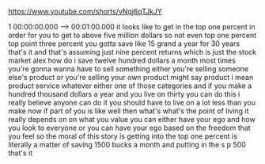 https://www.youtube.com/shorts/vNqj6qTJkJY

1 00:00:00.000 --\> 00:01:00.000 it looks like to get in the top one
percent in order for you to get to above five million dollars so not
even top one percent top point three percent you gotta save like 15
grand a year for 30 years that's it and that's assuming just nine
percent returns which is just the stock market alex how do i save twelve
hundred dollars a month most times you're gonna wanna have to sell
something either you're selling someone else's product or you're selling
your own product might say product i mean product service whatever
either one of those categories and if you make a hundred thousand
dollars a year and you live on thirty you can do this i really believe
anyone can do it you should have to live on a lot less than you make now
if part of you is like well then what's what's the point of living it
really depends on on what you value you can either have your ego and how
you look to everyone or you can have your ego based on the freedom that
you feel so the moral of this story is getting into the top one percent
is literally a matter of saving 1500 bucks a month and putting in the s
p 500 that's it
